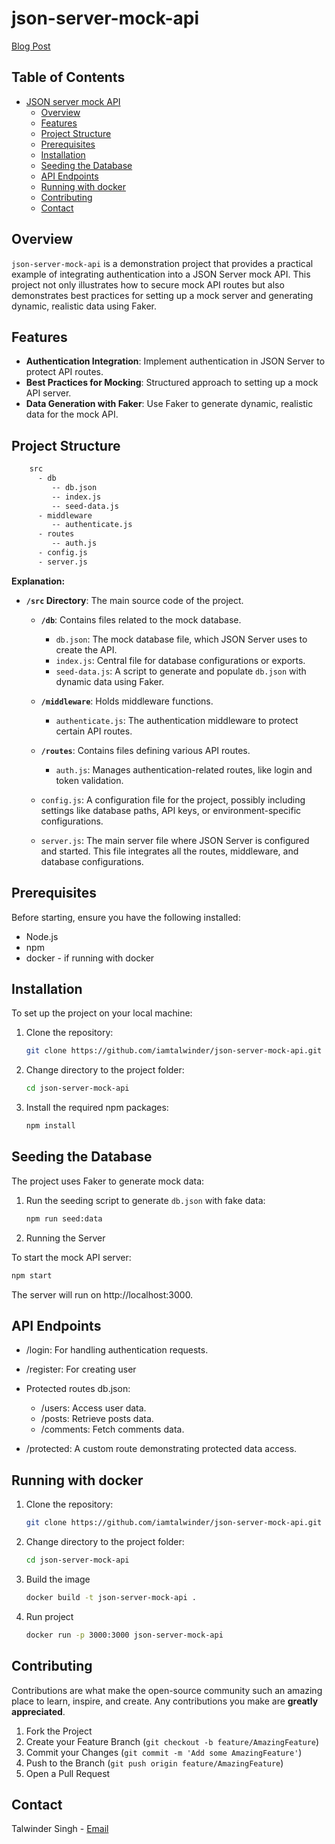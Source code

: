 # json-server-mock-api

[Blog Post](https://talwinder.tech/blog/building-mock-api-with-json-server)

## Table of Contents
- [JSON server mock API](#json-server-mock-api)
    - [Overview](#overview)
    - [Features](#features)
    - [Project Structure](#project-structure)
    - [Prerequisites](#prerequisites)
    - [Installation](#installation)
    - [Seeding the Database](#seeding-the-database)
    - [API Endpoints](#api-endpoints)
    - [Running with docker](#running-with-docker)
    - [Contributing](#contributing)
    - [Contact](#contact)


## Overview
`json-server-mock-api` is a demonstration project that provides a practical example of integrating authentication into a JSON Server mock API. This project not only illustrates how to secure mock API routes but also demonstrates best practices for setting up a mock server and generating dynamic, realistic data using Faker.

## Features
- **Authentication Integration**: Implement authentication in JSON Server to protect API routes.
- **Best Practices for Mocking**: Structured approach to setting up a mock API server.
- **Data Generation with Faker**: Use Faker to generate dynamic, realistic data for the mock API.


## Project Structure

```bash
    src
      - db
         -- db.json
         -- index.js
         -- seed-data.js
      - middleware
         -- authenticate.js
      - routes
         -- auth.js
      - config.js
      - server.js
```

**Explanation:**

- **`/src` Directory**: The main source code of the project.

  - **`/db`**: Contains files related to the mock database.
    - `db.json`: The mock database file, which JSON Server uses to create the API.
    - `index.js`: Central file for database configurations or exports.
    - `seed-data.js`: A script to generate and populate `db.json` with dynamic data using Faker.

  - **`/middleware`**: Holds middleware functions.
    - `authenticate.js`: The authentication middleware to protect certain API routes.

  - **`/routes`**: Contains files defining various API routes.
    - `auth.js`: Manages authentication-related routes, like login and token validation.

  - `config.js`: A configuration file for the project, possibly including settings like database paths, API keys, or environment-specific configurations.

  - `server.js`: The main server file where JSON Server is configured and started. This file integrates all the routes, middleware, and database configurations.

## Prerequisites
Before starting, ensure you have the following installed:
- Node.js
- npm
- docker - if running with docker

## Installation
To set up the project on your local machine:

1. Clone the repository:
   ```bash
   git clone https://github.com/iamtalwinder/json-server-mock-api.git
   ```

2. Change directory to the project folder:
    ```bash
    cd json-server-mock-api
    ```

3. Install the required npm packages:
    ```bash
    npm install
    ```

## Seeding the Database

The project uses Faker to generate mock data:

1. Run the seeding script to generate `db.json` with fake data:
    ```bash
    npm run seed:data
    ```
2. Running the Server

To start the mock API server:

```bash
npm start
```

The server will run on http://localhost:3000.

## API Endpoints

- /login: For handling authentication requests.
- /register: For creating user

- Protected routes db.json:
  - /users: Access user data.
  - /posts: Retrieve posts data.
  - /comments: Fetch comments data.

- /protected: A custom route demonstrating protected data access.

## Running with docker

1. Clone the repository:
   ```bash
   git clone https://github.com/iamtalwinder/json-server-mock-api.git
   ```

2. Change directory to the project folder:
    ```bash
    cd json-server-mock-api
    ```

3. Build the image
    ```bash
    docker build -t json-server-mock-api .
    ```

4. Run project
    ```bash
    docker run -p 3000:3000 json-server-mock-api
    ```

## Contributing
Contributions are what make the open-source community such an amazing place to learn, inspire, and create. Any contributions you make are **greatly appreciated**.

1. Fork the Project
2. Create your Feature Branch (`git checkout -b feature/AmazingFeature`)
3. Commit your Changes (`git commit -m 'Add some AmazingFeature'`)
4. Push to the Branch (`git push origin feature/AmazingFeature`)
5. Open a Pull Request

## Contact
Talwinder Singh - [Email](mailto:singhtalwinder790@gmail.com)
